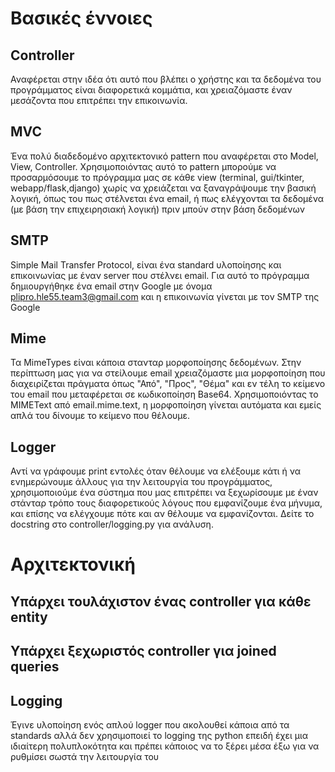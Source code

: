 # Βασικές έννοιες

## Controller
Αναφέρεται στην ιδέα ότι αυτό που βλέπει ο χρήστης και τα δεδομένα του προγράμματος είναι διαφορετικά κομμάτια, και χρειαζόμαστε έναν μεσάζοντα που επιτρέπει την επικοινωνία.

## MVC 
Ένα πολύ διαδεδομένο αρχιτεκτονικό pattern που αναφέρεται στο Model, View, Controller. Χρησιμοποιόντας αυτό το pattern μπορούμε να προσαρμόσουμε το πρόγραμμα μας σε κάθε view (terminal, gui/tkinter, webapp/flask,django) χωρίς να χρειάζεται να ξαναγράψουμε την βασική λογική, όπως του πως στέλνεται ένα email, ή πως ελέγχονται τα δεδομένα (με βάση την επιχειρησιακή λογική) πριν μπούν στην βάση δεδομένων

## SMTP
Simple Mail Transfer Protocol, είναι ένα standard υλοποίησης και επικοινωνίας με έναν server που στέλνει email. Για αυτό το πρόγραμμα δημιουργήθηκε ένα email στην Google με όνομα plipro.hle55.team3@gmail.com και η επικοινωνία γίνεται
με τον SMTP της Google

## Mime
Τα MimeTypes είναι κάποια στανταρ μορφοποίησης δεδομένων. Στην περίπτωση μας
για να στείλουμε email χρειαζόμαστε μια μορφοποίηση που διαχειρίζεται πράγματα όπως "Από", "Προς", "Θέμα" και εν τέλη το κείμενο του email που μεταφέρεται σε κωδικοποίηση Base64. Χρησιμοποιόντας το MIMEText από email.mime.text, η μορφοποίηση γίνεται αυτόματα και εμείς απλά του δίνουμε το κείμενο που θέλουμε.

## Logger
Αντί να γράφουμε print εντολές όταν θέλουμε να ελέξουμε κάτι ή να ενημερώνουμε άλλους για την λειτουργία του προγράμματος, χρησιμοποιούμε ένα σύστημα που μας επιτρέπει να ξεχωρίσουμε με έναν στάνταρ τρόπο τους διαφορετικούς λόγους που εμφανίζουμε ένα μήνυμα, και επίσης να ελέγχουμε πότε και αν θέλουμε να εμφανίζονται.
Δείτε το docstring στο controller/logging.py για ανάλυση. 

# Αρχιτεκτονική

## Υπάρχει τουλάχιστον ένας controller για κάθε entity
## Υπάρχει ξεχωριστός controller για joined queries
## Logging
Έγινε υλοποίηση ενός απλού logger που ακολουθεί κάποια από τα standards αλλά δεν χρησιμοποιεί το logging της python επειδή έχει μια ιδιαίτερη πολυπλοκότητα και πρέπει κάποιος να το ξέρει μέσα έξω για να ρυθμίσει σωστά την λειτουργία του


